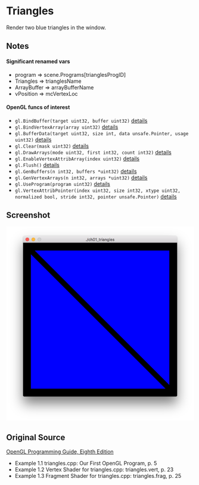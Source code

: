 Triangles
=========

Render two blue triangles in the window.

Notes
-----

#### Significant renamed vars
* program => scene.Programs[trianglesProgID]
* Triangles => trianglesName
* ArrayBuffer => arrayBufferName
* vPosition => mcVertexLoc

#### OpenGL funcs of interest

* ```gl.BindBuffer(target uint32, buffer uint32)```
[details](https://www.opengl.org/sdk/docs/man/html/glBindBuffer.xhtml)
* ```gl.BindVertexArray(array uint32)```
[details](https://www.opengl.org/sdk/docs/man/html/glBindVertexArray.xhtml)
* ```gl.BufferData(target uint32, size int, data unsafe.Pointer, usage uint32)```
[details](https://www.opengl.org/sdk/docs/man/html/glBufferData.xhtml)
* ```gl.Clear(mask uint32)```
[details](https://www.opengl.org/sdk/docs/man/html/glClear.xhtml)
* ```gl.DrawArrays(mode uint32, first int32, count int32)```
[details](https://www.opengl.org/sdk/docs/man/html/glDrawArrays.xhtml)
* ```gl.EnableVertexAttribArray(index uint32)```
[details](https://www.opengl.org/sdk/docs/man/html/glEnableVertexAttribArray.xhtml)
* ```gl.Flush()```
[details](https://www.opengl.org/sdk/docs/man/html/glFlush.xhtml)
* ```gl.GenBuffers(n int32, buffers *uint32)```
[details](https://www.opengl.org/sdk/docs/man/html/glGenBuffers.xhtml)
* ```gl.GenVertexArrays(n int32, arrays *uint32)```
[details](https://www.opengl.org/sdk/docs/man/html/glGenVertexArrays.xhtml)
* ```gl.UseProgram(program uint32)```
[details](https://www.opengl.org/sdk/docs/man/html/glUseProgram.xhtml)
* ```gl.VertexAttribPointer(index uint32, size int32, xtype uint32, normalized bool, stride int32, pointer unsafe.Pointer)```
[details](https://www.opengl.org/sdk/docs/man/html/glVertexAttribPointer.xhtml)

Screenshot
----------

![Screenshot](screenshot.png)

Original Source
---------------

[OpenGL Programming Guide,  Eighth Edition](http://www.amazon.com/OpenGL-Programming-Guide-Official-Learning/dp/0321773039/)

* Example 1.1 triangles.cpp: Our First OpenGL Program, p. 5
* Example 1.2 Vertex Shader for triangles.cpp: triangles.vert, p. 23
* Example 1.3 Fragment Shader for triangles.cpp: triangles.frag, p. 25
